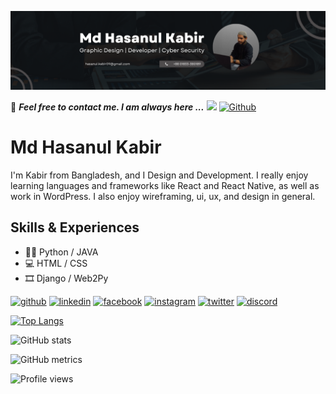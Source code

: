 ![Banner](https://github.com/hasanul-kabir09/MyPortfolio/blob/main/Black%20Minimal%20Business%20Personal%20Profile%20Linkedin%20Banner.png)

📝 ***Feel free to contact me. I am always here ...*** <img src="https://media.giphy.com/media/WUlplcMpOCEmTGBtBW/giphy.gif" width="30">  [![Github](https://img.shields.io/github/followers/hasanul-kabir09?label=Follow%20Me&style=social)](https://github.com/hasanul-kabir09)
# Md Hasanul Kabir
I'm Kabir from Bangladesh, and I Design and Development. I really enjoy learning languages and frameworks like React and React Native, as well as work in WordPress. I also enjoy wireframing, ui, ux, and design in general.

## Skills & Experiences

- 👩‍💻 Python / JAVA
- 💻 HTML / CSS
- 🎞  Django / Web2Py

[<img src='https://cdn.jsdelivr.net/npm/simple-icons@3.0.1/icons/github.svg' alt='github' height='40'>](https://github.com/hasanul-kabir09)  [<img src='https://cdn.jsdelivr.net/npm/simple-icons@3.0.1/icons/linkedin.svg' alt='linkedin' height='40'>](https://www.linkedin.com/in/https://www.linkedin.com/in/md-hasanul-kabir-6b2446169//)  [<img src='https://cdn.jsdelivr.net/npm/simple-icons@3.0.1/icons/facebook.svg' alt='facebook' height='40'>](https://www.facebook.com/https://www.facebook.com/hasanul.kabir09/)  [<img src='https://cdn.jsdelivr.net/npm/simple-icons@3.0.1/icons/instagram.svg' alt='instagram' height='40'>](https://www.instagram.com/hasanul.kabir09/)  [<img src='https://cdn.jsdelivr.net/npm/simple-icons@3.0.1/icons/twitter.svg' alt='twitter' height='40'>](https://twitter.com/hasan_ul07)  [<img src='https://cdn.jsdelivr.net/npm/simple-icons@3.0.1/icons/discord.svg' alt='discord' height='40'>](hasanul.kabir09#7189)  

[![Top Langs](https://github-readme-stats.vercel.app/api/top-langs/?username=hasanul-kabir09)](https://github.com/anuraghazra/github-readme-stats)

![GitHub stats](https://github-readme-stats.vercel.app/api?username=hasanul-kabir09&show_icons=true)  

![GitHub metrics](https://metrics.lecoq.io/hasanul-kabir09)  

![Profile views](https://gpvc.arturio.dev/hasanul-kabir09)  
